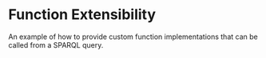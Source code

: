 # Function Extensibility

An example of how to provide custom function implementations that can be called from a SPARQL query.